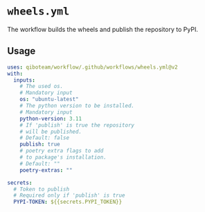 # `wheels.yml`

The workflow builds the wheels and publish the repository to PyPI.

## Usage

```yaml
uses: qiboteam/workflow/.github/workflows/wheels.yml@v2
with:
  inputs:
    # The used os.
    # Mandatory input
    os: "ubuntu-latest"
    # The python version to be installed.
    # Mandatory input
    python-version: 3.11
    # If 'publish' is true the repository
    # will be published.
    # Default: false
    publish: true
    # poetry extra flags to add
    # to package's installation.
    # Default: ""
    poetry-extras: ""

secrets:
  # Token to publish
  # Required only if 'publish' is true
  PYPI-TOKEN: ${{secrets.PYPI_TOKEN}}
```
